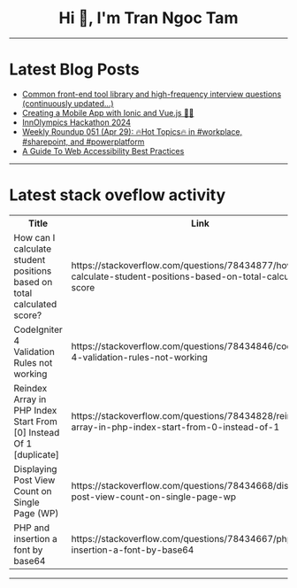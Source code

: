 <h1 align="center">Hi 👋, I'm Tran Ngoc Tam</h1>

---

# Latest Blog Posts 
<!-- BLOG-POST-LIST:START -->
- [Common front-end tool library and high-frequency interview questions &lpar;continuously updated...&rpar;](https://dev.to/niexq/common-front-end-tool-library-and-high-frequency-interview-questions-continuously-updated-2hp0)
- [Creating a Mobile App with Ionic and Vue.js 🚀📱](https://dev.to/amatisse/creating-a-mobile-app-with-ionic-and-vuejs-36ie)
- [InnOlympics Hackathon 2024](https://dev.to/kngval/innolympics-hackathon-2024-1ikd)
- [Weekly Roundup 051 &lpar;Apr 29&rpar;: 🔥Hot Topics🔥 in #workplace, #sharepoint, and #powerplatform](https://dev.to/jaloplo/weekly-roundup-051-apr-29-hot-topics-in-workplace-sharepoint-and-powerplatform-5g5n)
- [A Guide To Web Accessibility Best Practices](https://dev.to/tasfiaislam/a-guide-to-web-accessibility-best-practices-2e6p)
<!-- BLOG-POST-LIST:END -->

---

# Latest stack oveflow activity
<table>
  <tr><th>Title</th><th>Link</th></tr>
  <!-- STACKOVERFLOW:START --><tr><td>How can I calculate student positions based on total calculated score?</td><td>https://stackoverflow.com/questions/78434877/how-can-i-calculate-student-positions-based-on-total-calculated-score</td></tr><tr><td>CodeIgniter 4 Validation Rules not working</td><td>https://stackoverflow.com/questions/78434846/codeigniter-4-validation-rules-not-working</td></tr><tr><td>Reindex Array in PHP Index Start From [0] Instead Of 1 [duplicate]</td><td>https://stackoverflow.com/questions/78434828/reindex-array-in-php-index-start-from-0-instead-of-1</td></tr><tr><td>Displaying Post View Count on Single Page &lpar;WP&rpar;</td><td>https://stackoverflow.com/questions/78434668/displaying-post-view-count-on-single-page-wp</td></tr><tr><td>PHP and insertion a font by base64</td><td>https://stackoverflow.com/questions/78434667/php-and-insertion-a-font-by-base64</td></tr><!-- STACKOVERFLOW:END -->
</table>

---


